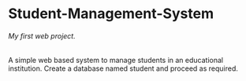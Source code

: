 # Student-Management-System
###### My first web project. 
A simple web based system to manage students in an educational institution.
Create a database named student and proceed as required.
